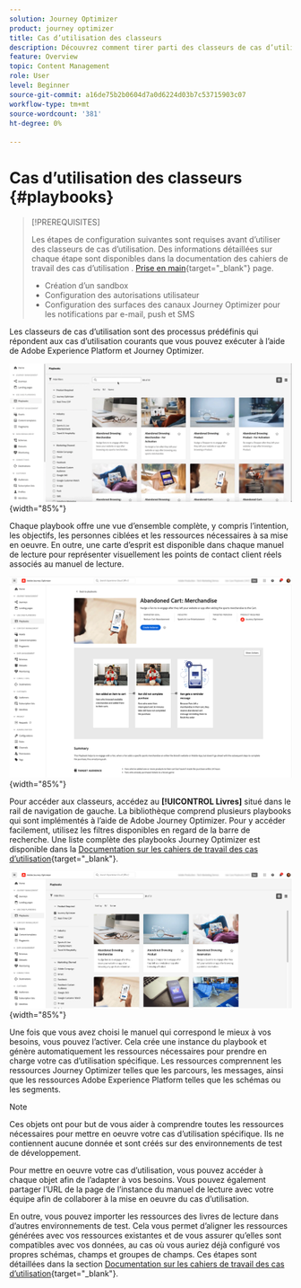 ```yaml
---
solution: Journey Optimizer
product: journey optimizer
title: Cas d’utilisation des classeurs
description: Découvrez comment tirer parti des classeurs de cas d’utilisation de Adobe Experience Platform avec Adobe Parcours Optimizer.
feature: Overview
topic: Content Management
role: User
level: Beginner
source-git-commit: a16de75b2b0604d7a0d6224d03b7c53715903c07
workflow-type: tm+mt
source-wordcount: '381'
ht-degree: 0%

---
```


# Cas d’utilisation des classeurs {#playbooks}

>[!PREREQUISITES]
>
>Les étapes de configuration suivantes sont requises avant d’utiliser des classeurs de cas d’utilisation. Des informations détaillées sur chaque étape sont disponibles dans la documentation des cahiers de travail des cas d’utilisation . [Prise en main](https://experienceleague.corp.adobe.com/docs/experience-platform/use-case-playbooks/playbooks/get-started.html){target="_blank"} page.
>
>* Création d’un sandbox
>* Configuration des autorisations utilisateur
>* Configuration des surfaces des canaux Journey Optimizer pour les notifications par e-mail, push et SMS

Les classeurs de cas d’utilisation sont des processus prédéfinis qui répondent aux cas d’utilisation courants que vous pouvez exécuter à l’aide de Adobe Experience Platform et Journey Optimizer.

![image animée montrant des classeurs de cas d’utilisation](../rn/assets/do-not-localize/playbooks.gif){width="85%"}

Chaque playbook offre une vue d’ensemble complète, y compris l’intention, les objectifs, les personnes ciblées et les ressources nécessaires à sa mise en oeuvre. En outre, une carte d’esprit est disponible dans chaque manuel de lecture pour représenter visuellement les points de contact client réels associés au manuel de lecture.

![playbook de panier abandonné affiché dans la vue des playbooks de découverte](assets/playbooks-detail.png){width="85%"}

Pour accéder aux classeurs, accédez au **[!UICONTROL Livres]** situé dans le rail de navigation de gauche. La bibliothèque comprend plusieurs playbooks qui sont implémentés à l’aide de Adobe Journey Optimizer. Pour y accéder facilement, utilisez les filtres disponibles en regard de la barre de recherche. Une liste complète des playbooks Journey Optimizer est disponible dans la [Documentation sur les cahiers de travail des cas d’utilisation](https://experienceleague.adobe.com/docs/experience-platform/use-case-playbooks/playbooks/playbooks-list.html){target="_blank"}.

![Liste des livres de lecture avec volet de filtres ouvert](assets/playbooks-filter.png){width="85%"}

Une fois que vous avez choisi le manuel qui correspond le mieux à vos besoins, vous pouvez l’activer. Cela crée une instance du playbook et génère automatiquement les ressources nécessaires pour prendre en charge votre cas d’utilisation spécifique. Les ressources comprennent les ressources Journey Optimizer telles que les parcours, les messages, ainsi que les ressources Adobe Experience Platform telles que les schémas ou les segments.

>[!NOTE]
>
>Ces objets ont pour but de vous aider à comprendre toutes les ressources nécessaires pour mettre en oeuvre votre cas d’utilisation spécifique. Ils ne contiennent aucune donnée et sont créés sur des environnements de test de développement.

Pour mettre en oeuvre votre cas d’utilisation, vous pouvez accéder à chaque objet afin de l’adapter à vos besoins. Vous pouvez également partager l’URL de la page de l’instance du manuel de lecture avec votre équipe afin de collaborer à la mise en oeuvre du cas d’utilisation.

En outre, vous pouvez importer les ressources des livres de lecture dans d’autres environnements de test. Cela vous permet d’aligner les ressources générées avec vos ressources existantes et de vous assurer qu’elles sont compatibles avec vos données, au cas où vous auriez déjà configuré vos propres schémas, champs et groupes de champs. Ces étapes sont détaillées dans la section [Documentation sur les cahiers de travail des cas d’utilisation](https://experienceleague.adobe.com/docs/experience-platform/use-case-playbooks/playbooks/data-awareness.html){target="_blank"}.
